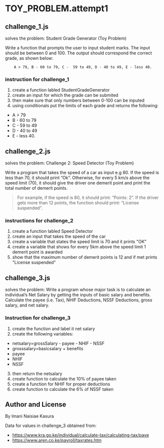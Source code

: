# TOY_PROBLEM.attempt1
## challenge_1.js 
solves the problem:
Student Grade Generator (Toy Problem)

Write a function that prompts the user to input student marks. The input should be between 0 and 100. The output should correspond the correct grade, as shown below: 

        A > 79, B - 60 to 79, C -  59 to 49, D - 40 to 49, E - less 40.
### instruction for challenge_1
1. create a function labled StudentGradeGenerator
2. create an input for which the grade can be submited
3. then make sure that only numbers between 0-100 can be inputed
4. using conditionals put the limits of each grade and returns the following:
- A > 79
- B - 60 to 79
- C -  59 to 49
- D - 40 to 49
- E - less 40.

## challenge_2.js 
solves the problem:
Challenge 2: Speed Detector (Toy Problem)

Write a program that takes the speed of a car as input e.g 80. If the speed is less than 70, it should print “Ok”. Otherwise, for every 5 km/s above the speed limit (70), it should give the driver one demerit point and print the total number of demerit points.

   > For example, if the speed is 80, it should print: “Points: 2”. If the driver gets more than 12 points, the function should print: “License suspended”.

### instructions for challenge_2
1. create a function labled Speed Detector
2. create an input that takes the speed of the car
3. create a variable that states the speed limit is 70 and it prints "OK"
4. create a variable that shows for every 5km above the speed limit 1 demerit point is awarded
5. show that the maximum number of demerit points is 12 and if met prints "License suspended"

## challenge_3.js
solves the problem:
Write a program whose major task is to calculate an individual’s Net Salary by getting the inputs of basic salary and benefits. Calculate the payee (i.e. Tax), NHIF Deductions, NSSF Deductions, gross salary, and net salary.

### Instruction for challenge_3
1. create the function and label it net salary
2. create the following variables:
- netsalary=grossSalary - payee - NHIF - NSSF
- grosssalary=basicsalary + benefits
- payee
- NHIF
- NSSF
3. then return the netsalary
4. create function to calculate the 10% of payee taken
5. create a function for NHIF for proper deductions
6. create function to calculate the 6% of NSSF taken

## Author and License
By Imani Naisiae Kasura

Data for values in challenge_3 obtained from:
- https://www.kra.go.ke/individual/calculate-tax/calculating-tax/paye
- https://www.aren.co.ke/payroll/taxrates.htm